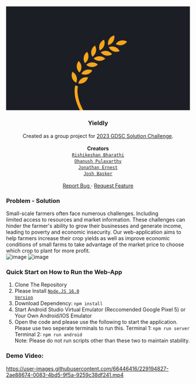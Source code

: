 <p>
  <a href="https://github.com/DPulavarthy/Yieldly" target="_blank">
    <img src="assets/readme.png" alt="Logo">
  </a>

  <h3 align="center">  Yieldly  </h3>
  <p align="center">
    Created as a group project for <a href="https://developers.google.com/community/gdsc-solution-challenge" target="_blank">2023 GDSC Solution Challenge</a>.
    <br />
    <br />
    <strong> Creators </strong>
    <br />
    <code><a href="https://github.com/redanzo">Rishikeshan Bharathi</a></code>
    <br />
    <code><a href="https://github.com/DPulavarthy">Dhanush Pulavarthy</a></code>
    <br />
    <code><a href="https://github.com/kjernest01">Jonathan Ernest</a></code>
    <br />
    <code><a href="https://github.com/JoshBasker">Josh Basker</a></code>
    <br />
    <br />
    <a href="https://github.com/DPulavarthy/Yieldly/issues"> Report Bug </a>
    ·
    <a href="https://github.com/DPulavarthy/Yieldly/issues"> Request Feature </a>
  </p>
</p>

### Problem - Solution
Small-scale farmers often face numerous challenges. Including limited access to resources and market information. These challenges can hinder the farmer's ability to grow their businesses and generate income, leading to poverty and economic insecurity.
Our web-application aims to help farmers increase their crop yields as well as improve economic conditions of small farms to take advantage of the market price to choose which crop to plant for more profit.
<br />
![image](https://user-images.githubusercontent.com/66446416/229211225-1b8f63cf-f5ab-4326-9956-7903e66ae50b.png)
![image](https://user-images.githubusercontent.com/66446416/229211272-8506fda8-4d56-4706-85ee-9b605baca53f.png)




### Quick Start on How to Run the Web-App

1. Clone The Repository
2. Please Install <code><a href="https://nodejs.org/en/blog/release/v16.16.0">Node.JS 16.0 Version</a></code>
2. Download Dependency: `npm install`
3. Start Android Studio Virtual Emulator (Reccomended Google Pixel 5) or Your Own Android/IOS Emulator
4. Open the code and please use the following to start the application.
   <br />
   Please use two seperate terminals to run this.
    Terminal 1: `npm run server`
   <br />
    Terminal 2: `npm run android` 
   <br /> 
    Note: Please do not run scripts other than these two to maintain stability.

### Demo Video:
https://user-images.githubusercontent.com/66446416/229194827-2ae88674-0083-4bd5-9f5a-9259c38df241.mp4
